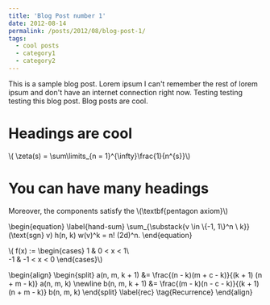 ```yaml
---
title: 'Blog Post number 1'
date: 2012-08-14
permalink: /posts/2012/08/blog-post-1/
tags:
  - cool posts
  - category1
  - category2
---
```


This is a sample blog post. Lorem ipsum I can't remember the rest of lorem ipsum and don't have an internet connection right now. Testing testing testing this blog post. Blog posts are cool.

Headings are cool
======
\\( \zeta(s) = \sum\limits_{n = 1}^{\infty}\frac{1}{n^{s}}\\)

You can have many headings
======
Moreover, the components satisfy the \\(\textbf{pentagon axiom}\\)
    
    
\begin{equation}
\label{hand-sum}
    \sum_{\substack{v \in \\{-1, 1\\}^n \\ k}} (\text{sgn} v) h(n, k) w(v)^k = n! (2d)^n.
\end{equation}

\\( f(x) := \begin{cases}
1 & 0 < x < 1\\\
-1 & -1 < x < 0
\end{cases}\\)

\begin{align}
    \begin{split}
    a(n, m, k + 1) &= \frac{(n - k)(m + c - k)}{(k + 1) (n + m - k)} a(n, m, k) \newline
    b(n, m, k + 1) &= \frac{(m - k)(n - c - k)}{(k + 1)(n + m - k)} b(n, m, k)
    \end{split}
    \label{rec}
    \tag{Recurrence}
\end{align}


